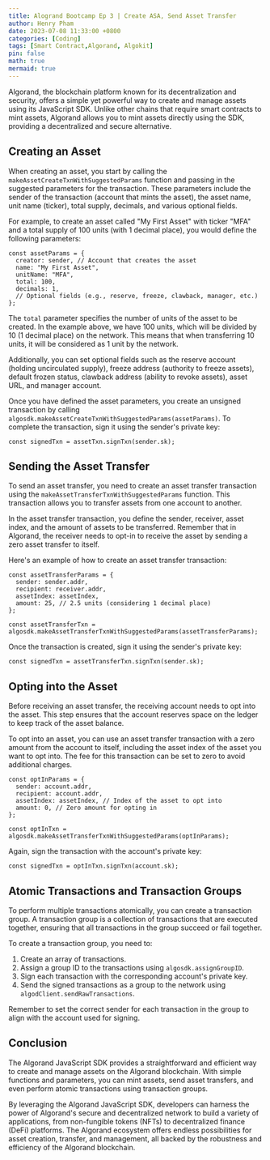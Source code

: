 ```yaml
---
title: Alogrand Bootcamp Ep 3 | Create ASA, Send Asset Transfer
author: Henry Pham
date: 2023-07-08 11:33:00 +0800
categories: [Coding]
tags: [Smart Contract,Algorand, Algokit]
pin: false
math: true
mermaid: true
---
```

Algorand, the blockchain platform known for its decentralization and security, offers a simple yet powerful way to create and manage assets using its JavaScript SDK. Unlike other chains that require smart contracts to mint assets, Algorand allows you to mint assets directly using the SDK, providing a decentralized and secure alternative.

## Creating an Asset

When creating an asset, you start by calling the `makeAssetCreateTxnWithSuggestedParams` function and passing in the suggested parameters for the transaction. These parameters include the sender of the transaction (account that mints the asset), the asset name, unit name (ticker), total supply, decimals, and various optional fields.

For example, to create an asset called "My First Asset" with ticker "MFA" and a total supply of 100 units (with 1 decimal place), you would define the following parameters:

    const assetParams = {
      creator: sender, // Account that creates the asset
      name: "My First Asset",
      unitName: "MFA",
      total: 100,
      decimals: 1,
      // Optional fields (e.g., reserve, freeze, clawback, manager, etc.)
    };

The `total` parameter specifies the number of units of the asset to be created. In the example above, we have 100 units, which will be divided by 10 (1 decimal place) on the network. This means that when transferring 10 units, it will be considered as 1 unit by the network.

Additionally, you can set optional fields such as the reserve account (holding uncirculated supply), freeze address (authority to freeze assets), default frozen status, clawback address (ability to revoke assets), asset URL, and manager account.

Once you have defined the asset parameters, you create an unsigned transaction by calling `algosdk.makeAssetCreateTxnWithSuggestedParams(assetParams)`. To complete the transaction, sign it using the sender's private key:

`const signedTxn = assetTxn.signTxn(sender.sk);` 

## Sending the Asset Transfer

To send an asset transfer, you need to create an asset transfer transaction using the `makeAssetTransferTxnWithSuggestedParams` function. This transaction allows you to transfer assets from one account to another.

In the asset transfer transaction, you define the sender, receiver, asset index, and the amount of assets to be transferred. Remember that in Algorand, the receiver needs to opt-in to receive the asset by sending a zero asset transfer to itself.

Here's an example of how to create an asset transfer transaction:

    const assetTransferParams = {
      sender: sender.addr,
      recipient: receiver.addr,
      assetIndex: assetIndex,
      amount: 25, // 2.5 units (considering 1 decimal place)
    };
    
    const assetTransferTxn = algosdk.makeAssetTransferTxnWithSuggestedParams(assetTransferParams);

Once the transaction is created, sign it using the sender's private key:

`const signedTxn = assetTransferTxn.signTxn(sender.sk);` 

## Opting into the Asset

Before receiving an asset transfer, the receiving account needs to opt into the asset. This step ensures that the account reserves space on the ledger to keep track of the asset balance.

To opt into an asset, you can use an asset transfer transaction with a zero amount from the account to itself, including the asset index of the asset you want to opt into. The fee for this transaction can be set to zero to avoid additional charges.


    const optInParams = {
      sender: account.addr,
      recipient: account.addr,
      assetIndex: assetIndex, // Index of the asset to opt into
      amount: 0, // Zero amount for opting in
    };
    
    const optInTxn = algosdk.makeAssetTransferTxnWithSuggestedParams(optInParams);

Again, sign the transaction with the account's private key:

`const signedTxn = optInTxn.signTxn(account.sk);` 

## Atomic Transactions and Transaction Groups

To perform multiple transactions atomically, you can create a transaction group. A transaction group is a collection of transactions that are executed together, ensuring that all transactions in the group succeed or fail together.

To create a transaction group, you need to:

1.  Create an array of transactions.
2.  Assign a group ID to the transactions using `algosdk.assignGroupID`.
3.  Sign each transaction with the corresponding account's private key.
4.  Send the signed transactions as a group to the network using `algodClient.sendRawTransactions`.

Remember to set the correct sender for each transaction in the group to align with the account used for signing.

## Conclusion

The Algorand JavaScript SDK provides a straightforward and efficient way to create and manage assets on the Algorand blockchain. With simple functions and parameters, you can mint assets, send asset transfers, and even perform atomic transactions using transaction groups.

By leveraging the Algorand JavaScript SDK, developers can harness the power of Algorand's secure and decentralized network to build a variety of applications, from non-fungible tokens (NFTs) to decentralized finance (DeFi) platforms. The Algorand ecosystem offers endless possibilities for asset creation, transfer, and management, all backed by the robustness and efficiency of the Algorand blockchain.
